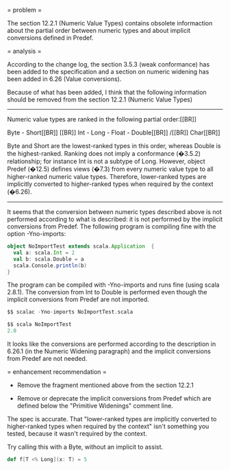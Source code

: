 = problem =

The section 12.2.1 (Numeric Value Types) contains obsolete informaction about the partial order between numeric types and about implicit conversions defined in Predef.

= analysis =

According to the change log, the section 3.5.3 (weak conformance) has been added to the specification and a section on numeric widening has been added in 6.26 (Value conversions).

Because of what has been added, I think that the following information should be removed from the section 12.2.1 (Numeric Value Types)

----

Numeric value types are ranked in the following partial order:[[BR]]

Byte - Short[[BR]]
\[[BR]]
Int - Long - Float - Double[[BR]]
/[[BR]]
Char[[BR]]

Byte and Short are the lowest-ranked types in this order, whereas Double is the highest-ranked. Ranking does not imply a conformance (�3.5.2) relationship; for instance Int is not a subtype of Long. However, object Predef (�12.5) deﬁnes views (�7.3) from every numeric value type to all higher-ranked numeric value types. Therefore, lower-ranked types are implicitly converted to higher-ranked types when required by the context (�6.26).

----

It seems that the conversion between numeric types described above is not performed according to what is described: it is not performed by the implicit conversions from Predef. The following program is compiling fine with the option -Yno-imports:

```scala
object NoImportTest extends scala.Application  {
  val a: scala.Int = 2
  val b: scala.Double = a
  scala.Console.println(b)
}
```

The program can be compiled with -Yno-imports and runs fine (using scala 2.8.1). The conversion from Int to Double is performed even though the implicit conversions from Predef are not imported.

```scala
$$ scalac -Yno-imports NoImportTest.scala

$$ scala NoImportTest
2.0
```

It looks like the conversions are performed according to the description in 6.26.1 (in the Numeric Widening paragraph) and the implicit conversions from Predef are not needed.

= enhancement recommendation =

- Remove the fragment mentioned above from the section 12.2.1

- Remove or deprecate the implicit conversions from Predef which are defined below the "Primitive Widenings" comment line.

The spec is accurate.  That "lower-ranked types are implicitly converted to higher-ranked types when required by the context" isn't something you tested, because it wasn't required by the context.

Try calling this with a Byte, without an implicit to assist.
```scala
def f[T <% Long](x: T) = 5
```
